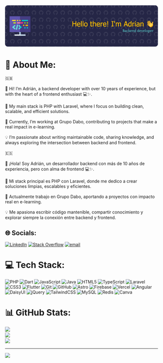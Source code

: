 ![Header](./github-header-banner.png)


# 💫 About Me:
🇬🇧<br><br>👋 Hi! I’m Adrián, a backend developer with over 10 years of experience, but with the heart of a frontend enthusiast 💻✨.<br><br>🚀 My main stack is PHP with Laravel, where I focus on building clean, scalable, and efficient solutions.<br><br>🏢 Currently, I’m working at Grupo Dabo, contributing to projects that make a real impact in e-learning.<br><br>💡 I’m passionate about writing maintainable code, sharing knowledge, and always exploring the intersection between backend and frontend.<br><br>🇪🇸<br><br>👋 ¡Hola! Soy Adrián, un desarrollador backend con más de 10 años de experiencia, pero con alma de frontend 💻✨.<br><br>🚀 Mi stack principal es PHP con Laravel, donde me dedico a crear soluciones limpias, escalables y eficientes.<br><br>🏢 Actualmente trabajo en Grupo Dabo, aportando a proyectos con impacto real en e-learning.<br><br>💡 Me apasiona escribir código mantenible, compartir conocimiento y explorar siempre la conexión entre backend y frontend.


## 🌐 Socials:
[![LinkedIn](https://img.shields.io/badge/LinkedIn-%230077B5.svg?logo=linkedin&logoColor=white)](https://linkedin.com/in/adrian-nunez-ruiz) [![Stack Overflow](https://img.shields.io/badge/-Stackoverflow-FE7A16?logo=stack-overflow&logoColor=white)](https://stackoverflow.com/users/2939412) [![email](https://img.shields.io/badge/Email-D14836?logo=gmail&logoColor=white)](mailto:nunezruizadrian@gmail.com) 

# 💻 Tech Stack:
![PHP](https://img.shields.io/badge/php-%23777BB4.svg?style=for-the-badge&logo=php&logoColor=white) ![Dart](https://img.shields.io/badge/dart-%230175C2.svg?style=for-the-badge&logo=dart&logoColor=white) ![JavaScript](https://img.shields.io/badge/javascript-%23323330.svg?style=for-the-badge&logo=javascript&logoColor=%23F7DF1E) ![Java](https://img.shields.io/badge/java-%23ED8B00.svg?style=for-the-badge&logo=openjdk&logoColor=white) ![HTML5](https://img.shields.io/badge/html5-%23E34F26.svg?style=for-the-badge&logo=html5&logoColor=white) ![TypeScript](https://img.shields.io/badge/typescript-%23007ACC.svg?style=for-the-badge&logo=typescript&logoColor=white) ![Laravel](https://img.shields.io/badge/laravel-%23FF2D20.svg?style=for-the-badge&logo=laravel&logoColor=white) ![CSS3](https://img.shields.io/badge/css3-%231572B6.svg?style=for-the-badge&logo=css3&logoColor=white) ![Flutter](https://img.shields.io/badge/Flutter-%2302569B.svg?style=for-the-badge&logo=Flutter&logoColor=white) ![Git](https://img.shields.io/badge/git-%23F05033.svg?style=for-the-badge&logo=git&logoColor=white) ![GitHub](https://img.shields.io/badge/github-%23121011.svg?style=for-the-badge&logo=github&logoColor=white) ![Astro](https://img.shields.io/badge/astro-%232C2052.svg?style=for-the-badge&logo=astro&logoColor=white) ![Firebase](https://img.shields.io/badge/firebase-%23039BE5.svg?style=for-the-badge&logo=firebase) ![Vercel](https://img.shields.io/badge/vercel-%23000000.svg?style=for-the-badge&logo=vercel&logoColor=white) ![Angular](https://img.shields.io/badge/angular-%23DD0031.svg?style=for-the-badge&logo=angular&logoColor=white) ![DaisyUI](https://img.shields.io/badge/daisyui-5A0EF8?style=for-the-badge&logo=daisyui&logoColor=white) ![jQuery](https://img.shields.io/badge/jquery-%230769AD.svg?style=for-the-badge&logo=jquery&logoColor=white) ![TailwindCSS](https://img.shields.io/badge/tailwindcss-%2338B2AC.svg?style=for-the-badge&logo=tailwind-css&logoColor=white) ![MySQL](https://img.shields.io/badge/mysql-4479A1.svg?style=for-the-badge&logo=mysql&logoColor=white) ![Redis](https://img.shields.io/badge/redis-%23DD0031.svg?style=for-the-badge&logo=redis&logoColor=white) ![Canva](https://img.shields.io/badge/Canva-%2300C4CC.svg?style=for-the-badge&logo=Canva&logoColor=white)
# 📊 GitHub Stats:
![](https://github-readme-stats.vercel.app/api?username=nunez-adrian&theme=default&hide_border=false&include_all_commits=false&count_private=false)<br/>
![](https://nirzak-streak-stats.vercel.app/?user=nunez-adrian&theme=default&hide_border=false)<br/>
![](https://github-readme-stats.vercel.app/api/top-langs/?username=nunez-adrian&theme=default&hide_border=false&include_all_commits=false&count_private=false&layout=compact)

---
[![](https://visitcount.itsvg.in/api?id=nunez-adrian&icon=0&color=0)](https://visitcount.itsvg.in)

<!-- Proudly created with GPRM ( https://gprm.itsvg.in ) -->
